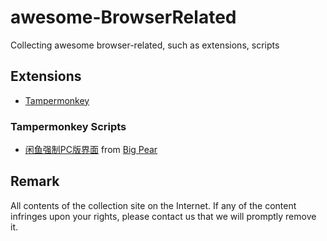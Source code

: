 # awesome-BrowserRelated
Collecting awesome browser-related, such as extensions, scripts

## Extensions
- [Tampermonkey](https://chrome.google.com/webstore/detail/tampermonkey/dhdgffkkebhmkfjojejmpbldmpobfkfo)


### Tampermonkey Scripts
- [闲鱼强制PC版界面](https://github.com/xiang0731/awesome-BrowserRelated/blob/main/TampermonkeyScript/%E9%97%B2%E9%B1%BC%E5%BC%BA%E5%88%B6PC%E7%89%88%E9%A1%B5%E9%9D%A2) from [Big Pear](https://greasyfork.org/zh-CN/scripts/39858-%E9%97%B2%E9%B1%BC%E5%BC%BA%E5%88%B6pc%E7%89%88%E9%A1%B5%E9%9D%A2)

## Remark
All contents of the collection site on the Internet.
If any of the content infringes upon your rights, please contact us that we will promptly remove it.
